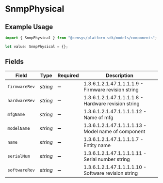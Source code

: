 # SnmpPhysical

## Example Usage

```typescript
import { SnmpPhysical } from "@censys/platform-sdk/models/components";

let value: SnmpPhysical = {};
```

## Fields

| Field                                                | Type                                                 | Required                                             | Description                                          |
| ---------------------------------------------------- | ---------------------------------------------------- | ---------------------------------------------------- | ---------------------------------------------------- |
| `firmwareRev`                                        | *string*                                             | :heavy_minus_sign:                                   | 1.3.6.1.2.1.47.1.1.1.1.9 - Firmware revision string  |
| `hardwareRev`                                        | *string*                                             | :heavy_minus_sign:                                   | 1.3.6.1.2.1.47.1.1.1.1.8 - Hardware revision string  |
| `mfgName`                                            | *string*                                             | :heavy_minus_sign:                                   | 1.3.6.1.2.1.47.1.1.1.1.12 - Name of mfg              |
| `modelName`                                          | *string*                                             | :heavy_minus_sign:                                   | 1.3.6.1.2.1.47.1.1.1.1.13 - Model name of component  |
| `name`                                               | *string*                                             | :heavy_minus_sign:                                   | 1.3.6.1.2.1.47.1.1.1.1.7 - Entity name               |
| `serialNum`                                          | *string*                                             | :heavy_minus_sign:                                   | 1.3.6.1.2.1.47.1.1.1.1.11 - Serial number string     |
| `softwareRev`                                        | *string*                                             | :heavy_minus_sign:                                   | 1.3.6.1.2.1.47.1.1.1.1.10 - Software revision string |